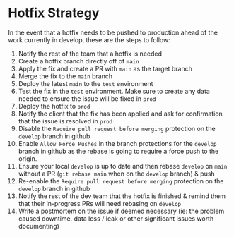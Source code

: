 # Hotfix Strategy

In the event that a hotfix needs to be pushed to production ahead of the work currently in develop, these are the steps to follow:

1. Notify the rest of the team that a hotfix is needed
2. Create a hotfix branch directly off of `main`
3. Apply the fix and create a PR with `main` as the target branch
4. Merge the fix to the `main` branch
5. Deploy the latest `main` to the `test` environment
6. Test the fix in the `test` environment. Make sure to create any data needed to ensure the issue will be fixed in `prod`
7. Deploy the hotfix to `prod`
8. Notify the client that the fix has been applied and ask for confirmation that the issue is resolved in `prod`
9. Disable the `Require pull request before merging` protection on the `develop` branch in github
10. Enable `Allow Force Pushes` in the branch protections for the `develop` branch in github as the rebase is going to require a force push to the origin.
11. Ensure your local `develop` is up to date and then rebase `develop` on `main` without a PR (`git rebase main` when on the `develop` branch) & push
12. Re-enable the `Require pull request before merging` protection on the `develop` branch in github
13. Notify the rest of the dev team that the hotfix is finished & remind them that their in-progress PRs will need rebasing on `develop`
14. Write a postmortem on the issue if deemed necessary (ie: the problem caused downtime, data loss / leak or other significant issues worth documenting)
